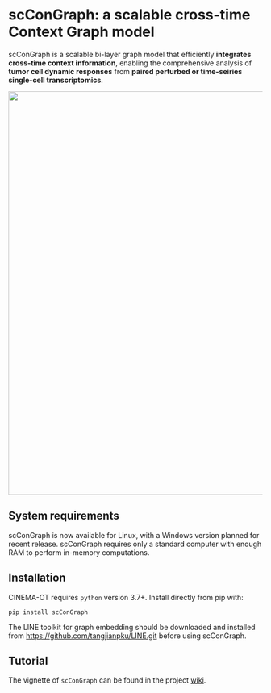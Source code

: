 # scConGraph: a scalable cross-time Context Graph model
scConGraph is a scalable bi-layer graph model that efficiently **integrates cross-time context information**, enabling the comprehensive analysis of **tumor cell dynamic responses** from **paired perturbed or time-seiries single-cell transcriptomics**.

<p align="center">
  <img width="800"  src="https://github.com/Li-Xinqi/scConGraph/assets/53567070/bf948041-ed83-4df8-b487-ebe81c6e9a43">
</p>

## System requirements
scConGraph is now available for Linux, with a Windows version planned for recent release. scConGraph requires only a standard computer with enough RAM to perform in-memory computations.

## Installation
CINEMA-OT requires `python` version 3.7+.  Install directly from pip with:

    pip install scConGraph
    
The LINE toolkit for graph embedding should be downloaded and installed from https://github.com/tangjianpku/LINE.git before using scConGraph. 

## Tutorial
The vignette of `scConGraph` can be found in the project [wiki](https://github.com/Li-Xinqi/scConGraph/wiki/scConGraph).
